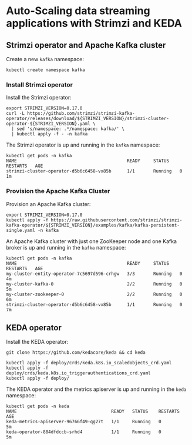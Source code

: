 # Auto-Scaling data streaming applications with Strimzi and KEDA

## Strimzi operator and Apache Kafka cluster

Create a new `kafka` namespace:

```
kubectl create namespace kafka
```

### Install Strimzi operator

Install the Strimzi operator:

```shell
export STRIMZI_VERSION=0.17.0
curl -L https://github.com/strimzi/strimzi-kafka-operator/releases/download/${STRIMZI_VERSION}/strimzi-cluster-operator-${STRIMZI_VERSION}.yaml \
  | sed 's/namespace: .*/namespace: kafka/' \
  | kubectl apply -f - -n kafka
```

The Strimzi operator is up and running in the `kafka` namespace:

```shell
kubectl get pods -n kafka
NAME                                          READY     STATUS    RESTARTS   AGE
strimzi-cluster-operator-d5b6c6458-vx85b      1/1       Running   0          1m
```

### Provision the Apache Kafka Cluster

Provision an Apache Kafka cluster:

```shell
export STRIMZI_VERSION=0.17.0
kubectl apply -f https://raw.githubusercontent.com/strimzi/strimzi-kafka-operator/${STRIMZI_VERSION}/examples/kafka/kafka-persistent-single.yaml -n kafka
```

An Apache Kafka cluster with just one ZooKeeper node and one Kafka broker is up and running in the `kafka` namespace:

```shell
kubectl get pods -n kafka
NAME                                          READY     STATUS    RESTARTS   AGE
my-cluster-entity-operator-7c5697d596-crhgw   3/3       Running   0          4m
my-cluster-kafka-0                            2/2       Running   0          5m
my-cluster-zookeeper-0                        2/2       Running   0          6m
strimzi-cluster-operator-d5b6c6458-vx85b      1/1       Running   0          7m
```

## KEDA operator

Install the KEDA operator:

```shell
git clone https://github.com/kedacore/keda && cd keda

kubectl apply -f deploy/crds/keda.k8s.io_scaledobjects_crd.yaml
kubectl apply -f deploy/crds/keda.k8s.io_triggerauthentications_crd.yaml
kubectl apply -f deploy/
```

The KEDA operator and the metrics apiserver is up and running in the `keda` namespace:

```shell
kubectl get pods -n keda
NAME                                    READY   STATUS    RESTARTS   AGE
keda-metrics-apiserver-96766f49-qg27t   1/1     Running   0          5m
keda-operator-884dfdccb-srhd4           1/1     Running   0          5m
```
